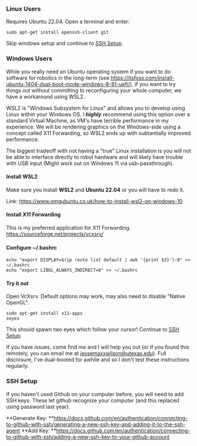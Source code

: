 ### Linux Users
Requires Ubuntu 22.04.
Open a terminal and enter:
```
sudo apt-get install openssh-client git
```
Skip windows setup and continue to [SSH Setup](#ssh-setup).

### Windows Users
While you really need an Ubuntu operating system if you want to do software for robotics in the long-term (see https://itsfoss.com/install-ubuntu-1404-dual-boot-mode-windows-8-81-uefi/), if you want to try things out without committing to reconfiguring your whole computer, we have a workaround using WSL2.

WSL2 is "Windows Subsystem for Linux" and allows you to develop using Linux within your Windows OS. I _**highly**_ recommend using this option over a standard Virtual Machine, as VM's have terrible performance in my experience. We will be rendering graphics on the Windows-side using a concept called X11 Forwarding, so WSL2 ends up with subtantially improved performance.

The biggest tradeoff with not having a "true" Linux installation is you will not be able to interface directly to robot hardware and will likely have trouble with USB input (Might work out on Windows 11 via usb-passthrough).

#### Install WSL2
Make sure you install **WSL2** and **Ubuntu 22.04** or you will have to redo it.

Link: https://www.omgubuntu.co.uk/how-to-install-wsl2-on-windows-10

#### Install X11 Forwarding
This is my preferred application for X11 Forwarding.
https://sourceforge.net/projects/vcxsrv/

#### Configure ~/.bashrc
```
echo "export DISPLAY=$(ip route list default | awk '{print $3}'):0" >> ~/.bashrc
echo "export LIBGL_ALWAYS_INDIRECT=0" >> ~/.bashrc
```

#### Try it out
Open VcXsrv. Default options may work, may also need to disable "Native OpenGL".
```
sudo apt-get install x11-apps
xeyes
```

This should spawn two eyes which follow your cursor! Continue to [SSH Setup](#ssh-setup).

If you have issues, come find me and I will help you out (or if you found this remotely, you can email me at jessemaxxwilson@utexas.edu).
Full disclosure, I've dual-booted for awhile and so I don't test these instructions regularly.

### SSH Setup 
If you haven't used Github on your computer before, you will need to add SSH keys. These let github recognize your computer (and this replaced using password last year).

**Generate Key: **https://docs.github.com/en/authentication/connecting-to-github-with-ssh/generating-a-new-ssh-key-and-adding-it-to-the-ssh-agent
**Add Key: **https://docs.github.com/en/authentication/connecting-to-github-with-ssh/adding-a-new-ssh-key-to-your-github-account
